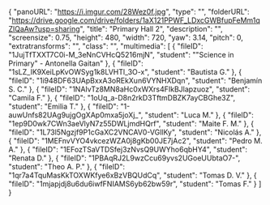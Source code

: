 {
      "panoURL": "https://i.imgur.com/28Wez0f.jpg",
      "type": "",
      "folderURL": "https://drive.google.com/drive/folders/1aX121PPWF_LDxcGWBfupFeMm1qZlQaAw?usp=sharing",
      "title": "Primary Hall 2",
      "description": "",
      "screensize": 0.75,
      "height": 480,
      "width": 720,
      "yaw": 3.14,
      "pitch": 0,
      "extratransforms": "",
      "class": "",
      "multimedia": [
         {
            "fileID": "1JujTfTXXT7C0i-M_3eNnCVHcQ5216mjN",
            "student": "\"Science in Primary\" - Antonella Gaitan"
         },
         {
            "fileID": "1sLZ_IK9XeiLpKvOWSyg1k8LVHTl_3O-x",
            "student": "Bautista G."
         },
         {
            "fileID": "1i948DF63UApBxxA3oREkXun6VYNHXDqn",
            "student": "Benjamín S. C."
         },
         {
            "fileID": "1NAIvTz8MN8aHc0xWXrs4FIkBJlapzuoz",
            "student": "Camila F."
         },
         {
            "fileID": "1oUq_a-D8n2rkD3TftmDBZK7ayCBGhe3Z",
            "student": "Emilia T."
         },
         {
            "fileID": "1-auwUnfs82UAg9ujgOgXAp0mxa5joXj_",
            "student": "Luca M."
         },
         {
            "fileID": "1ep9D0wk7CWn3aeVlyN7z55DWLjmdHQrf",
            "student": "Maite F. M."
         },
         {
            "fileID": "1L73l5Ngzjf9P1cGaXC2VNCAV0-VGllKy",
            "student": "Nicolás A."
         },
         {
            "fileID": "1MEFnvVYO4vkcezWZA0j8gKb00JE7jAc2",
            "student": "Pedro M. A."
         },
         {
            "fileID": "1EFozTSaVTDSfej3zNvsQ9UWYho6qbHY4",
            "student": "Renata D."
         },
         {
            "fileID": "1PBAqRJ2L9wzCcu69yvs2UGoeUUbtaO7-",
            "student": "Theo A. P."
         },
         {
            "fileID": "1qr7a4TquMasKkTOXWKfye6xBzVBQUdCq",
            "student": "Tomas D. V."
         },
         {
            "fileID": "1mjapjdj8u6du6iwfFNIAMS6yb62bw59r",
            "student": "Tomas F."
         }
      ]
   }